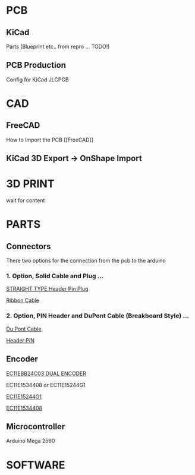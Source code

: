 # PCB
## KiCad
Parts (Blueprint etc.. from repro ... TODO!)

## PCB Production
Config for KiCad JLCPCB

# CAD

## FreeCAD

How to Import the PCB
[[FreeCAD]]
## KiCad 3D Export -> OnShape Import


# 3D PRINT

wait for content


# PARTS

## Connectors

There two options for the connection from the pcb to the arduino

### 1. Option, Solid Cable and Plug ...

[STRAIGHT TYPE Header Pin Plug](https://de.aliexpress.com/item/1005007846925877.html?spm=a2g0o.productlist.main.55.5abcerOMerOMje&algo_pvid=66fb1220-13a7-4d9d-a78b-482d9e5e1eb2&aem_p4p_detail=202410261159314868643083656000000421741&algo_exp_id=66fb1220-13a7-4d9d-a78b-482d9e5e1eb2-27&pdp_npi=4%40dis%21EUR%211.69%211.69%21%21%2112.74%2112.74%21%402103868a17299691711727939e9216%2112000042511077902%21sea%21DE%21104089574%21X&curPageLogUid=Y6gYAISRx9tU&utparam-url=scene%3Asearch%7Cquery_from%3A&search_p4p_id=202410261159314868643083656000000421741_8)

[Ribbon Cable](https://de.aliexpress.com/item/1005005859783880.html?spm=a2g0o.detail.pcDetailTopMoreOtherSeller.1.2486CrSQCrSQqQ&gps-id=pcDetailTopMoreOtherSeller&scm=1007.40000.327270.0&scm_id=1007.40000.327270.0&scm-url=1007.40000.327270.0&pvid=a72eb635-beef-4724-aee7-2530dc39570b&_t=gps-id:pcDetailTopMoreOtherSeller,scm-url:1007.40000.327270.0,pvid:a72eb635-beef-4724-aee7-2530dc39570b,tpp_buckets:668%232846%238112%231997&pdp_npi=4%40dis%21EUR%210.87%210.80%21%21%210.92%210.85%21%40211b80d117299692154805139e87a7%2112000034603686094%21rec%21DE%21104089574%21XZ&utparam-url=scene%3ApcDetailTopMoreOtherSeller%7Cquery_from%3A&search_p4p_id=202410261200155281471350134661242704_0#nav-specification)

### 2. Option, PIN Header and DuPont Cable (Breakboard Style) ...

[Du Pont Cable](https://de.aliexpress.com/item/1005005501503609.html?spm=a2g0o.order_list.order_list_main.5.18a45c5fjZwXdy&gatewayAdapt=glo2deu)

[Header PIN](https://de.aliexpress.com/item/4000988113226.html?spm=a2g0o.productlist.main.1.67e72ff4d7ew5Z&algo_pvid=24823ea3-8e49-4015-b8c3-e4b003e2bb26&algo_exp_id=24823ea3-8e49-4015-b8c3-e4b003e2bb26-0&pdp_npi=4%40dis%21EUR%211.29%211.29%21%21%211.36%211.36%21%40211b813f17299745090976722eace9%2110000013202368848%21sea%21DE%21104089574%21X&curPageLogUid=gu0EKOwNoz6Y&utparam-url=scene%3Asearch%7Cquery_from%3A)

## Encoder

[EC11EBB24C03 DUAL ENCODER](https://de.aliexpress.com/item/1005004143502259.html?spm=a2g0o.order_list.order_list_main.17.13e85c5fBGPmSf&gatewayAdapt=glo2deu)

EC11E1534408 or EC11E15244G1

[EC11E15244G1](https://componentsearchengine.com/part-view/EC11E15244G1/ALPS%20Electric)

[EC11E1534408](https://componentsearchengine.com/part-view/EC11E1534408/ALPS%20Electric)

## Microcontroller

Arduino Mega 2560



# SOFTWARE
